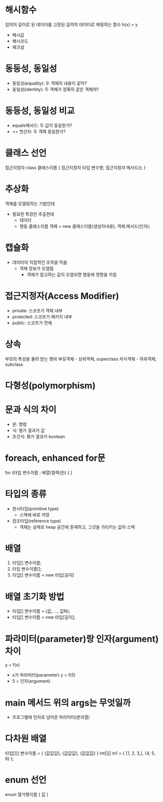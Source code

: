 # 해시함수
임의의 길이로 된 데이터를 고정된 길의의 데이터로 매핑하는 함수
h(x) = y
- 해시값
- 해시코드
- 체크섬
# 동등성, 동일성
- 동등성(equality): 두 객체의 내용이 같아?
- 동일성(identity): 두 객체가 정확히 같은 객체야?
# 동등성, 동일성 비교
- equals메서드: 두 값이 동등한가?
- == 연산자: 두 객체 동일한가?
# 클래스 선언
접근지정자 class 클래스이름 {
    접근지정자 타입 변수명;
    접근지정자 메서드();
}
# 추상화
객체를 모델링하는 기법인데
- 필요한 특징만 추출한데
    - 데이터
    - 행동
클래스이름 객체 = new 클래스이름(생성자내용);
객체.메서드(인자);
# 캡슐화
- 데이터의 직접적인 조작을 막음
    - 객체 정보가 오염됨
        - 객체가 참고하는 값이 오염되면 행동에 영향을 끼침
# 접근지정자(Access Modifier)
- private: 스코프가 객체 내부
- protected: 스코프가 패키지 내부
- public: 스코프가 전체
# 상속
부모의 특성을 물려 받는 행위
부모객체 - 상위객체, superclass
자식객체 - 하위객체, subclass
# 다형성(polymorphism)
# 문과 식의 차이
- 문: 명령
- 식: 평가 결과가 값
- 조건식: 평가 결과가 boolean
# foreach, enhanced for문
for (타입 변수이름 : 배열(컬렉션)) { 
}
# 타입의 종류
- 원시타입(primitive type)
    - 스택에 바로 저장
- 참조타입(reference type)
    - 객체는 실제로 heap 공간에 존재하고, 그것을 가리키는 값이 스택
# 배열
1. 타입[] 변수이름;
2. 타입 변수이름[];
3. 타입[] 변수이름 = new 타입[길이]
# 배열 초기화 방법
- 타입[] 변수이름 = {값, ..., 값N};
- 타입[] 변수이름 = new 타입[길이];
# 파라미터(parameter)랑 인자(argument) 차이
y = f(x)
- x가 파라미터(parameter)
y = f(5)
- 5 = 인자(argument)
 # main 메서드 위의 args는 무엇일까
- 프로그램에 인자로 넘어온 파라미터(문자열)
# 다차원 배열
타입[][] 변수이름 = {
    {값값값},
    {값값값},
    {값값값}
} 
int[][] m1 = {
                {1, 2, 3,},
                {4, 5, 6}
        };
# enum 선언
enum 열거형이름 {
    값
}